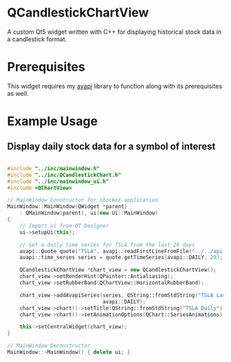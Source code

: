 # QCandlestickChartView

A custom Qt5 widget written with C++ for displaying historical stock data in a candlestick format.

# Prerequisites
This widget requires my [avapi](https://github.com/DavidM-Fox/avapi) library to function along with its prerequisites as well.

# Example Usage
## Display daily stock data for a symbol of interest

```C++

#include "../inc/mainwindow.h"
#include "../inc/QCandlestickChart.h"
#include "../inc/mainwindow_ui.h"
#include <QChartView>

// MainWindow Constructor for stocker application
MainWindow::MainWindow(QWidget *parent)
    : QMainWindow(parent), ui(new Ui::MainWindow)
{
    // Import ui from QT Designer
    ui->setupUi(this);

    // Get a daily time series for TSLA from the last 20 days
    avapi::Quote quote("TSLA", avapi::readFirstLineFromFile("../../api.key"));
    avapi::time_series series = quote.getTimeSeries(avapi::DAILY, 20);

    QCandlestickChartView *chart_view = new QCandlestickChartView();
    chart_view->setRenderHint(QPainter::Antialiasing);
    chart_view->setRubberBand(QChartView::HorizontalRubberBand);

    chart_view->addAvapiSeries(series, QString::fromStdString("TSLA Last 20 Days"),
                               avapi::DAILY);
    chart_view->chart()->setTitle(QString::fromStdString("TSLA Daily"));
    chart_view->chart()->setAnimationOptions(QChart::SeriesAnimations);

    this->setCentralWidget(chart_view);
}

// MainWindow Deconstructor
MainWindow::~MainWindow() { delete ui; }

```
